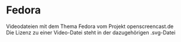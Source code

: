 # Fedora

Videodateien mit dem Thema Fedora vom Projekt openscreencast.de    
Die Lizenz zu einer Video-Datei steht in der dazugehörigen .svg-Datei
